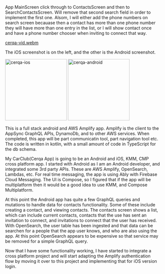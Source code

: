 App MainScreen click through to ContactsScreen and then to SearchContactsScreen. Will remove that second search field in order to implement the first one. Alsom, I will either add the phone numbers on search screen becauase then a contact has more than one phone number they will have more than one entry in the list, or I will show contact once and have a phone number chooser when inviting to connect that way.

[cerqa-vid.webm](https://github.com/user-attachments/assets/accba938-4d98-4507-a810-44cd0b920676)

The iOS screenshot is on the left, and the other is the Android screenshot.

<img width="200" alt="cerqa-ios" src="https://github.com/user-attachments/assets/34ddaa20-c2dc-447c-a287-e1cba69eecb1" />
<img width="200" alt="cerqa-android" src="https://github.com/user-attachments/assets/d1533587-07e7-47c0-8356-3f0f2ee30f00" />

This is a full stack android and AWS Amplify app. Amplify is the client to the AppSync GraphQL APIs, DynamoDb, and to other AWS services.  When completed, this app will be part communicatin tool, part navigation tool etc. The code is written in kotlin, with a small amount of code in TypeScript for the db schema.

My CarClub(Cerqa App) is going to be an Android and iOS, KMM, CMP cross platform app. I started with Android as I am an Android developer, and integrated some 3rd party APIs. These are AWS Amplify, OpenSearch, Lambdas, etc. For real time messaging, the app is using Ably with Firebase Cloud Messaging. The UI is Compose, so I figured that if the app will be multiplatform then it would be a good idea to use KMM, and Compose Multiplatform.

At this point the Android app has quite a few GraphQL queries and mutations to handle data for contacts functionality. Some of these include creating a contact, and viewing contacts. The contacts screen shows a list, which can include current contacts, contacts that the use has sent an invitation to connect, and invitations to connect that the user has received. With OpenSearch, the user table has been ingested and that data can be searchen for a people that the app user knows, and who are also using the app. At this point OpenSearch appears to be expensive so that service may be removed for a simple GraphQL query.

Now that I have some functionality working, I have started to integrate a cross platform project and will start adapting the Amplify authentication flow by moving it over to this project and implementing that for iOS version login.
